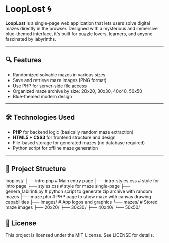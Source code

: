 # LoopLost 🌀

**LoopLost** is a single-page web application that lets users solve digital mazes directly in the browser. Designed with a mysterious and immersive blue-themed interface, it's built for puzzle lovers, learners, and anyone fascinated by labyrinths.

---

## 🔍 Features

- Randomized solvable mazes in various sizes
- Save and retrieve maze images (PNG format)
- Use PHP for server-side file access
- Organized maze archive by size: 20x20, 30x30, 40x40, 50x50
- Blue-themed modern design

---

## 🛠️ Technologies Used

- **PHP** for backend logic (basically random maze extraction)
- **HTML5 + CSS3** for frontend structure and design
- File-based storage for generated mazes (no database required)
- Python script for offline maze generation
---

## 📁 Project Structure
looplost/
  ├── intro.php # Main entry page
  ├── intro-styles.css # style for intro page
  ├── styles.css # style for maze single-page 
  ├── genera_labirinti.py # python script to generate zip archive with random mazes
  ├── maze.php # PHP page to show maze with canvas drawing capabilities
  ├── images/ # App logos and graphics
  └── mazes/ # Stored maze images
        ├── 20x20/
        ├── 30x30/
        ├── 40x40/
        └── 50x50/
        
## 📜 License
This project is licensed under the MIT License. See LICENSE for details.
